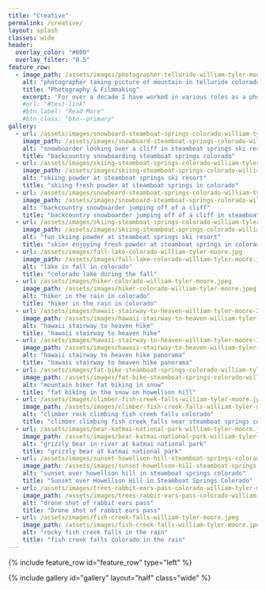 ```yaml
---
title: "Creative"
permalink: /creative/
layout: splash
classes: wide
header:
  overlay_color: "#000"
  overlay_filter: "0.5"
feature_row:
  - image_path: /assets/images/photographer-telluride-william-tyler-moore.jpeg
    alt: "photographer taking picture of mountain in telluride colorado"
    title: "Photography & Filmmaking"
    excerpt: 'For over a decade I have worked in various roles as a photographer and videographer creating engaging content to help businesses and brands connect with customers. My favorite projects have been capturing outdoor adventures and action sports such as skiing and mountain biking for ski and bike shops, action sports films, and product manufacturers.  I am also a FAA certified drone pilot, which has enabled me to bring unique perspectives to my work. My goal is to create art that tells a story and will inspire others to go out into nature and have an adventure of their own. '
    #url: "#test-link"
    #btn_label: "Read More"
    #btn_class: "btn--primary"
gallery:
  - url: /assets/images/snowboard-steamboat-springs-colorado-william-tyler-moore.jpeg
    image_path: /assets/images/snowboard-steamboat-springs-colorado-william-tyler-moore.jpeg
    alt: "snowboarder looking over a cliff in steamboat springs ski resort"
    title: "backcountry snowboarding steamboat springs colorado"
  - url: /assets/images/skiing-steamboat-springs-colorado-william-tyler-moore-01.jpeg
    image_path: /assets/images/skiing-steamboat-springs-colorado-william-tyler-moore-01.jpeg
    alt: "skiing powder at steamboat springs ski resort"
    title: "skiing fresh powder at steamboat springs in colorado"
  - url: /assets/images/snowboard-steamboat-springs-colorado-william-tyler-moore-02.jpeg
    image_path: /assets/images/snowboard-steamboat-springs-colorado-william-tyler-moore-02.jpeg
    alt: "backcountry snowboarder jumping off of a cliff"
    title: "backcountry snowboarder jumping off of a cliff in steamboat springs colorado"
  - url: /assets/images/skiing-steamboat-springs-colorado-william-tyler-moore-03.jpeg
    image_path: /assets/images/skiing-steamboat-springs-colorado-william-tyler-moore-03.jpeg
    alt: "fun skiing powder at steamboat springs ski resort"
    title: "skier enjoying fresh powder at steamboat springs in colorado"
  - url: /assets/images/fall-lake-colorado-william-tyler-moore.jpg
    image_path: /assets/images/fall-lake-colorado-william-tyler-moore.jpg
    alt: "lake in fall in colorado"
    title: "colorado lake during the fall"
  - url: /assets/images/hiker-colorado-william-tyler-moore.jpeg
    image_path: /assets/images/hiker-colorado-william-tyler-moore.jpeg
    alt: "hiker in the rain in colorado"
    title: "hiker in the rain in colorado"
  - url: /assets/images/hawaii-stairway-to-heaven-william-tyler-moore-2.jpg
    image_path: /assets/images/hawaii-stairway-to-heaven-william-tyler-moore-2.jpg
    alt: "hawaii stairway to heaven hike"
    title: "hawaii stairway to heaven hike"
  - url: /assets/images/hawaii-stairway-to-heaven-william-tyler-moore-1.jpg
    image_path: /assets/images/hawaii-stairway-to-heaven-william-tyler-moore-1.jpg
    alt: "hawaii stairway to heaven hike panorama"
    title: "hawaii stairway to heaven hike panorama"
  - url: /assets/images/fat-bike-steamboat-springs-colorado-william-tyler-moore.jpeg
    image_path: /assets/images/fat-bike-steamboat-springs-colorado-william-tyler-moore.jpeg
    alt: "mountain biker fat biking in snow"
    title: "fat biking in the snow on howellson hill"
  - url: /assets/images/climber-fish-creek-falls-william-tyler-moore.jpeg
    image_path: /assets/images/climber-fish-creek-falls-william-tyler-moore.jpeg
    alt: "climber rock climbing fish creek falls colorado"
    title: "climber climbing fish creek falls near steamboat springs colorado "
  - url: /assets/images/bear-katmai-national-park-william-tyler-moore.jpeg
    image_path: /assets/images/bear-katmai-national-park-william-tyler-moore.jpeg
    alt: "grizzly bear in river at katmai national park"
    title: "grizzly bear at katmai national park"
  - url: /assets/images/sunset-howellson-hill-steamboat-springs-colorado-william-tyler-moore.jpg
    image_path: /assets/images/sunset-howellson-hill-steamboat-springs-colorado-william-tyler-moore.jpg
    alt: "sunset over howellson hill in steamboat springs colorado"
    title: "Sunset over Howellson Hill in Steamboat Springs Colorado"
  - url: /assets/images/trees-rabbit-ears-pass-colorado-william-tyler-moore.jpg
    image_path: /assets/images/trees-rabbit-ears-pass-colorado-william-tyler-moore.jpg
    alt: "drone shot of rabbit ears pass"
    title: "Drone shot of rabbit ears pass"
  - url: /assets/images/fish-creek-falls-william-tyler-moore.jpeg
    image_path: /assets/images/fish-creek-falls-william-tyler-moore.jpeg
    alt: "rocky fish creek falls in the rain"
    title: "fish creek falls colorado in the rain"
---
```


{% include feature_row id="feature_row" type="left" %}

{% include gallery id="gallery" layout="half" class="wide" %}
